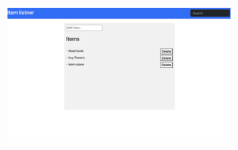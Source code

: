 ![Alt text](https://github.com/Aya-Jafar/Vanila-JS/blob/main/Item-listner/Screenshot%202023-06-21%20at%205.51.49%20PM.png)
